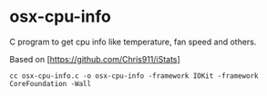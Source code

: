 # osx-cpu-info

C program to get cpu info like temperature, fan speed and others.

Based on [https://github.com/Chris911/iStats]

```
cc osx-cpu-info.c -o osx-cpu-info -framework IOKit -framework CoreFoundation -Wall
```

